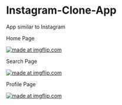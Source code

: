# Instagram-Clone-App
App similar to Instagram

Home Page

<a href="https://imgflip.com/gif/3exvqw"><img src="https://i.imgflip.com/3exvqw.gif" title="made at imgflip.com"/></a>

Search Page

<a href="https://imgflip.com/gif/3exy3i"><img src="https://i.imgflip.com/3exy3i.gif" title="made at imgflip.com"/></a>

Profile Page

<a href="https://imgflip.com/gif/3exxki"><img src="https://i.imgflip.com/3exxki.gif" title="made at imgflip.com"/></a>
